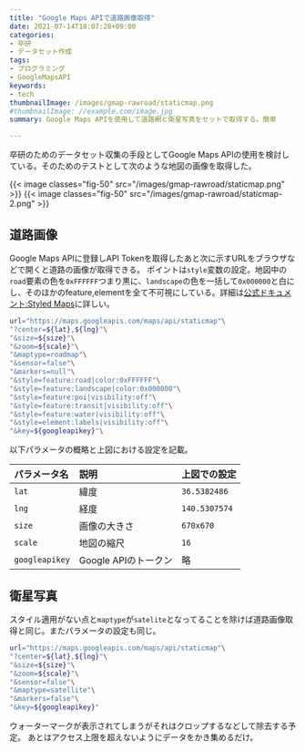 ```yaml
---
title: "Google Maps APIで道路画像取得"
date: 2021-07-14T18:07:28+09:00
categories:
- 卒研
- データセット作成
tags:
- プログラミング
- GoogleMapsAPI
keywords:
- tech
thumbnailImage: /images/gmap-rawroad/staticmap.png
#thumbnailImage: //example.com/image.jpg
summary: Google Maps APIを使用して道路網と衛星写真をセットで取得する。簡単

---
```

卒研のためのデータセット収集の手段としてGoogle Maps APIの使用を検討している。そのためのテストとして次のような地図の画像を取得した。

{{< image classes="fig-50" src="/images/gmap-rawroad/staticmap.png" >}}
{{< image classes="fig-50" src="/images/gmap-rawroad/staticmap-2.png" >}}

## 道路画像
Google Maps APIに登録しAPI Tokenを取得したあと次に示すURLをブラウザなどで開くと道路の画像が取得できる。
ポイントは`style`変数の設定。地図中の`road`要素の色を`0xFFFFFF`つまり黒に、`landscape`の色を一括して`0x000000`と白にし、そのほかのfeature,elementを全て不可視にしている。詳細は[公式ドキュメント:Styled Maps](https://developers.google.com/maps/documentation/maps-static/styling?hl=ja)に詳しい。

<!--more-->
```sh
url="https://maps.googleapis.com/maps/api/staticmap"\
"?center=${lat},${lng}"\
"&size=${size}"\
"&zoom=${scale}"\
"&maptype=roadmap"\
"&sensor=false"\
"&markers=null"\
"&style=feature:road|color:0xFFFFFF"\
"&style=feature:landscape|color:0x000000"\
"&style=feature:poi|visibility:off"\
"&style=feature:transit|visibility:off"\
"&style=feature:water|visibility:off"\
"&style=element:labels|visibility:off"\
"&key=${googleapikey}"\
```
以下パラメータの概略と上図における設定を記載。

| パラメータ名   | 説明                 | 上図での設定  |
| :------------- | :------------------- | :------------ |
| `lat`          | 緯度                 | `36.5382486`  |
| `lng`          | 経度                 | `140.5307574` |
| `size`         | 画像の大きさ         | `670x670`     |
| `scale`        | 地図の縮尺           | `16`          |
| `googleapikey` | Google APIのトークン | 略              |


## 衛星写真
スタイル適用がない点と`maptype`が`satelite`となってることを除けば道路画像取得と同じ。またパラメータの設定も同じ。

```sh
url="https://maps.googleapis.com/maps/api/staticmap"\
"?center=${lat},${lng}"\
"&size=${size}"\
"&zoom=${scale}"\
"&sensor=false"\
"&maptype=satellite"\
"&markers=false"\
"&key=${googleapikey}"
```
ウォーターマークが表示されてしまうがそれはクロップするなどして除去する予定。
あとはアクセス上限を超えないようにデータをかき集めるだけ。
